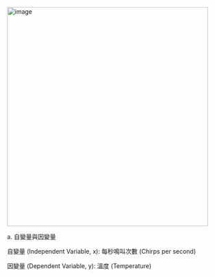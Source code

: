 <img width="469" height="510" alt="image" src="https://github.com/user-attachments/assets/d3c85711-584b-4b5e-9309-50a607cf4322" />

a. 自變量與因變量

自變量 (Independent Variable, x): 每秒鳴叫次數 (Chirps per second)

因變量 (Dependent Variable, y): 溫度 (Temperature)

